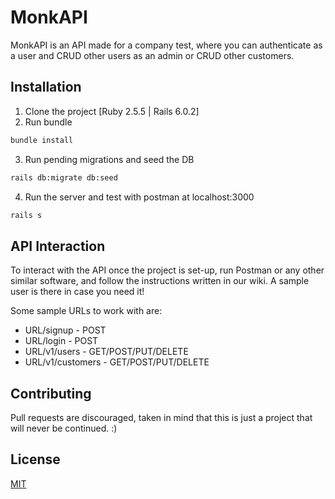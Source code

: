 # MonkAPI

MonkAPI is an API made for a company test, where you can authenticate as a user and CRUD other users as an admin or CRUD other customers.

## Installation

1. Clone the project [Ruby 2.5.5 | Rails 6.0.2]
2. Run bundle
```bash
bundle install
```
3. Run pending migrations and seed the DB
```bash
rails db:migrate db:seed
```
4. Run the server and test with postman at localhost:3000
```bash
rails s
```

## API Interaction
To interact with the API once the project is set-up, run Postman or any other similar software, and follow the instructions written in our wiki. A sample user is there in case you need it!

Some sample URLs to work with are:

- URL/signup - POST
- URL/login - POST
- URL/v1/users - GET/POST/PUT/DELETE
- URL/v1/customers - GET/POST/PUT/DELETE

## Contributing
Pull requests are discouraged, taken in mind that this is just a project that will never be continued. :)

## License
[MIT](https://choosealicense.com/licenses/mit/)